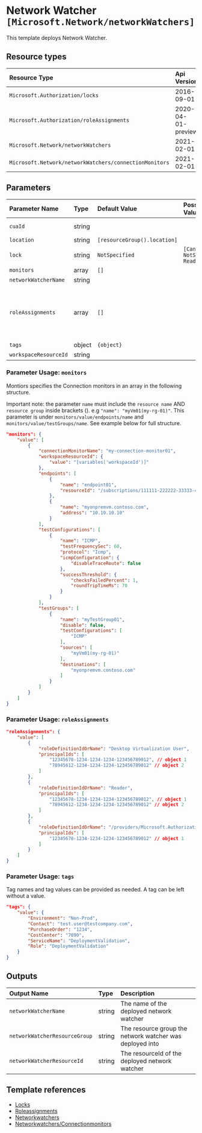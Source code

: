 # Network Watcher `[Microsoft.Network/networkWatchers]`

This template deploys Network Watcher.

## Resource types

| Resource Type | Api Version |
| :-- | :-- |
| `Microsoft.Authorization/locks` | 2016-09-01 |
| `Microsoft.Authorization/roleAssignments` | 2020-04-01-preview |
| `Microsoft.Network/networkWatchers` | 2021-02-01 |
| `Microsoft.Network/networkWatchers/connectionMonitors` | 2021-02-01 |

## Parameters

| Parameter Name | Type | Default Value | Possible Values | Description |
| :-- | :-- | :-- | :-- | :-- |
| `cuaId` | string |  |  | Optional. Customer Usage Attribution id (GUID). This GUID must be previously registered |
| `location` | string | `[resourceGroup().location]` |  | Optional. Location for all resources. |
| `lock` | string | `NotSpecified` | `[CanNotDelete, NotSpecified, ReadOnly]` | Optional. Specify the type of lock. |
| `monitors` | array | `[]` |  | Optional. Array that contains the monitors |
| `networkWatcherName` | string |  |  | Required. Name of the Network Watcher resource (hidden) |
| `roleAssignments` | array | `[]` |  | Optional. Array of role assignment objects that contain the 'roleDefinitionIdOrName' and 'principalId' to define RBAC role assignments on this resource. In the roleDefinitionIdOrName attribute, you can provide either the display name of the role definition, or its fully qualified ID in the following format: '/providers/Microsoft.Authorization/roleDefinitions/c2f4ef07-c644-48eb-af81-4b1b4947fb11' |
| `tags` | object | `{object}` |  | Optional. Tags of the resource. |
| `workspaceResourceId` | string |  |  | Optional. Specify the Workspace Resource ID |

### Parameter Usage: `monitors`

Montiors specifies the Connection monitors in an array in the following structure.

Important note: the parameter ``name`` must include the ``resource name`` AND ``resource group`` inside brackets (). e.g ``"name": "myVm01(my-rg-01)"``. This parameter is under ``monitors/value/endpoints/name`` and ``monitors/value/testGroups/name``. See example below for full structure.

```json
"monitors": {
    "value": [
        {
            "connectionMonitorName": "my-connection-monitor01",
            "workspaceResourceId": {
                "value": "[variables('workspaceId')]"
            },
            "endpoints": [
                {
                    "name": "endpoint01",
                    "resourceId": "/subscriptions/111111-222222-33333-4444-5555555/resourceGroups/my-rg-01/providers/Microsoft.Compute/virtualMachines/myVm01"
                },
                {
                    "name": "myonpremvm.contoso.com",
                    "address": "10.10.10.10"
                }
            ],
            "testConfigurations": [
                {
                    "name": "ICMP",
                    "testFrequencySec": 60,
                    "protocol": "Icmp",
                    "icmpConfiguration": {
                        "disableTraceRoute": false
                    },
                    "successThreshold": {
                        "checksFailedPercent": 1,
                        "roundTripTimeMs": 70
                    }
                }
            ],
            "testGroups": [
                {
                    "name": "myTestGroup01",
                    "disable": false,
                    "testConfigurations": [
                        "ICMP"
                    ],
                    "sources": [
                        "myVm01(my-rg-01)"
                    ],
                    "destinations": [
                        "myonpremvm.contoso.com"
                    ]
                }
            ]
        }
    ]
}
```

### Parameter Usage: `roleAssignments`

```json
"roleAssignments": {
    "value": [
        {
            "roleDefinitionIdOrName": "Desktop Virtualization User",
            "principalIds": [
                "12345678-1234-1234-1234-123456789012", // object 1
                "78945612-1234-1234-1234-123456789012" // object 2
            ]
        },
        {
            "roleDefinitionIdOrName": "Reader",
            "principalIds": [
                "12345678-1234-1234-1234-123456789012", // object 1
                "78945612-1234-1234-1234-123456789012" // object 2
            ]
        },
        {
            "roleDefinitionIdOrName": "/providers/Microsoft.Authorization/roleDefinitions/c2f4ef07-c644-48eb-af81-4b1b4947fb11",
            "principalIds": [
                "12345678-1234-1234-1234-123456789012" // object 1
            ]
        }
    ]
}
```

### Parameter Usage: `tags`

Tag names and tag values can be provided as needed. A tag can be left without a value.

```json
"tags": {
    "value": {
        "Environment": "Non-Prod",
        "Contact": "test.user@testcompany.com",
        "PurchaseOrder": "1234",
        "CostCenter": "7890",
        "ServiceName": "DeploymentValidation",
        "Role": "DeploymentValidation"
    }
}
```

## Outputs

| Output Name | Type | Description |
| :-- | :-- | :-- |
| `networkWatcherName` | string | The name of the deployed network watcher |
| `networkWatcherResourceGroup` | string | The resource group the network watcher was deployed into |
| `networkWatcherResourceId` | string | The resourceId of the deployed network watcher |

## Template references

- [Locks](https://docs.microsoft.com/en-us/azure/templates/Microsoft.Authorization/2016-09-01/locks)
- [Roleassignments](https://docs.microsoft.com/en-us/azure/templates/Microsoft.Authorization/2020-04-01-preview/roleAssignments)
- [Networkwatchers](https://docs.microsoft.com/en-us/azure/templates/Microsoft.Network/2021-02-01/networkWatchers)
- [Networkwatchers/Connectionmonitors](https://docs.microsoft.com/en-us/azure/templates/Microsoft.Network/2021-02-01/networkWatchers/connectionMonitors)
